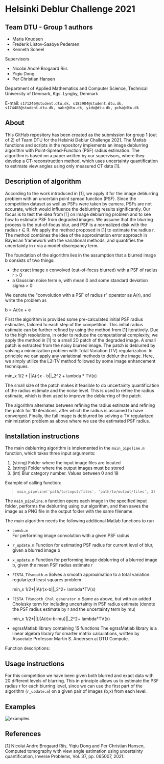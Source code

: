 # Helsinki Deblur Challenge 2021 
## Team DTU - Group 1 authors
- Maria Knudsen
- Frederik Listov-Saabye Pedersen
- Kenneth Scheel

Supervisors

- Nicolai André Brogaard Riis
- Yiqiu Dong
- Per Christian Hansen

Department of Applied Mathematics and Computer Science, Technical University of Denmark, Kgs. Lyngby, Denmark

E-mail: `s171246@student.dtu.dk, s183984@student.dtu.dk, s174488@student.dtu.dk, nabr@dtu.dk, yido@dtu.dk, pcha@dtu.dk`

## About

This GitHub repository has been created as the submission for group 1 (out of 2) of Team DTU for the Helsinki Deblur Challenge 2021.
The Matlab functions and scripts in the repository implements an image deblurring algorithm with Point-Spread-Function (PSF) radius estimation.
The algorithm is based on a paper written by our supervisors, where they develop a CT-reconstruction method, which uses uncertainty quantification to estimate view angles using only measured CT data [1].

## Description of algorithm

According to the work introduced in [1], we apply it for the image deblurring problem with an uncertain point spread function (PSF). Since the competition dataset as well as PSFs were taken by camera, PSFs are not accurate, which would influence the deblurring results significantly. Our focus is to test the idea from [1] on image deblurring problem and to see how to estimate PSF from degraded images. We assume that the blurring process is the out-of-focus blur, and PSF is a normalized disk with the radius r ∈ R. We apply the method proposed in [1] to estimate the radius r. The method combines the idea of the approximation error approach in Bayesian framework with the variational methods, and quantifies the uncertainty in r via a model-discrepancy term.

The foundation of the algorithm lies in the assumption that a blurred image b consists of two things:
- the exact image x convolved (out-of-focus blurred) with a PSF of radius r > 0
- a Gaussian noise term e, with mean 0 and some standard deviation sigma > 0

We denote the "convolution with a PSF of radius r" operator as A(r), and write the problem as

b = A(r)x + e 


First the algorithm is provided some pre-calculated initial PSF radius estimates, tailored to each step of the competition. This initial radius estimate can be further refined by using the method from [1] iteratively. Due to the high resolutions, in order to reduce the computational complexity, we apply the method in [1] to a small 2D patch of the degraded image. A small patch is extracted from the noisy blurred image. The patch is deblurred by solving a minimization problem with Total Variation (TV) regularization. In principle we can apply any variational methods to deblur the image. Here, we simply utilize the L2-TV method followed by some image enhancement techniques.

   min_x 1/2 * ||A(r)x - b||_2^2 + lambda * TV(x)

The small size of the patch makes it feasible to do uncertainty quantification of the radius estimate and the noise level. This is used to refine the radius estimate, which is then used to improve the deblurring of the patch. 

The algorithm alternates between refining the radius estimate and refining the patch for 10 iterations, after which the radius is assumed to have converged.
Finally, the full image is deblurred by solving a TV regularized minimization problem as above where we use the estimated PSF radius.


## Installation instructions

The main deblurring algorithm is implemented in the `main_pipeline.m` function, which takes three input arguments:

1. (string) Folder where the input image files are located
2. (string) Folder where the output images must be stored
3. (int) Blur category number. Values between 0 and 19

Example of calling function: 
> `main_pipeline('path/to/input/files', 'path/to/output/files', 3)`

The `main_pipeline.m` function opens each image in the specified input folder, performs the deblurring using our algorithm, and then saves the image as a PNG file in the output folder with the same filename. 

The main algorithm needs the following additional Matlab functions to run
- `convb.m`  
For performing image convolution with a given PSF radius

- `r_update.m`
Function for estimating PSF radius for current level of blur, given a blurred image b

- `x_update.m`
Function for performing image deblurring of a blurred image b, given the mean PSF radius estimate r

- `FISTA_TVsmooth.m`
Solves a smooth approximation to a total variation regularized least squares problem  

   min_x  1/2*||A(r)x-b||_2^2+ lambda*TV(x)

- `FISTA_TVsmooth_Chol_generator.m`
Same as above, but with an added Cholesky term for including uncertainty in PSF radius estimate (denote the PSF radius estimate by r and the uncertainty term by mu)

   min_x  1/2*||L{A(r)x-b-mu}||_2^2+ lambda*TV(x)

- egrssMatlab library containing 15 functions
The egrssMatlab library is a linear algebra library for smarter matrix calculations, written by Associate Professor Martin S. Andersen at DTU Compute. 

Function descriptions:





## Usage instructions

For this competition we have been given both blurred and exact data with 20 different levels of blurring. This in principle allows us to estimate the PSF radius r for each blurring level, since we can use the first part of the algorithm (`r_update.m`) on a given pair of images (b,x) from each level. 

## Examples

![examples](assets/steps_examples.png)


## References
[1] Nicolai Andre Brogaard Riis, Yiqiu Dong and Per Christian Hansen, Computed tomography with view angle estimation using uncertainty quantification, Inverse Problems, Vol. 37, pp. 065007, 2021.

